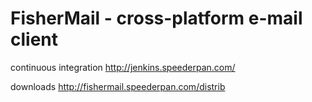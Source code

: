 # FisherMail - cross-platform e-mail client

continuous integration http://jenkins.speederpan.com/

downloads http://fishermail.speederpan.com/distrib
